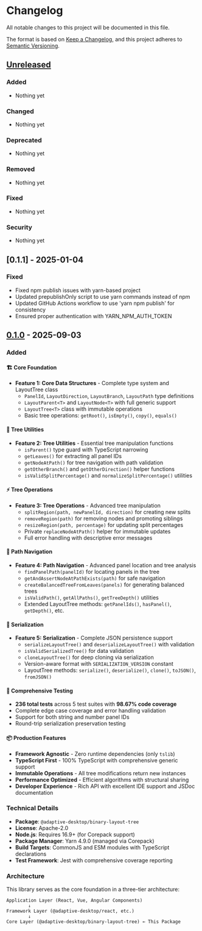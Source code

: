 # Changelog

All notable changes to this project will be documented in this file.

The format is based on [Keep a Changelog](https://keepachangelog.com/en/1.0.0/),
and this project adheres to [Semantic Versioning](https://semver.org/spec/v2.0.0.html).

## [Unreleased]

### Added
- Nothing yet

### Changed
- Nothing yet

### Deprecated
- Nothing yet

### Removed
- Nothing yet

### Fixed
- Nothing yet

### Security
- Nothing yet

## [0.1.1] - 2025-01-04

### Fixed
- Fixed npm publish issues with yarn-based project
- Updated prepublishOnly script to use yarn commands instead of npm
- Updated GitHub Actions workflow to use 'yarn npm publish' for consistency
- Ensured proper authentication with YARN_NPM_AUTH_TOKEN

## [0.1.0] - 2025-09-03

### Added

#### 🏗️ Core Foundation
- **Feature 1: Core Data Structures** - Complete type system and LayoutTree class
  - `PanelId`, `LayoutDirection`, `LayoutBranch`, `LayoutPath` type definitions
  - `LayoutParent<T>` and `LayoutNode<T>` with full generic support
  - `LayoutTree<T>` class with immutable operations
  - Basic tree operations: `getRoot()`, `isEmpty()`, `copy()`, `equals()`

#### 🔧 Tree Utilities
- **Feature 2: Tree Utilities** - Essential tree manipulation functions
  - `isParent()` type guard with TypeScript narrowing
  - `getLeaves()` for extracting all panel IDs
  - `getNodeAtPath()` for tree navigation with path validation
  - `getOtherBranch()` and `getOtherDirection()` helper functions
  - `isValidSplitPercentage()` and `normalizeSplitPercentage()` utilities

#### ⚡ Tree Operations
- **Feature 3: Tree Operations** - Advanced tree manipulation
  - `splitRegion(path, newPanelId, direction)` for creating new splits
  - `removeRegion(path)` for removing nodes and promoting siblings
  - `resizeRegion(path, percentage)` for updating split percentages
  - Private `replaceNodeAtPath()` helper for immutable updates
  - Full error handling with descriptive error messages

#### 🧭 Path Navigation
- **Feature 4: Path Navigation** - Advanced panel location and tree analysis
  - `findPanelPath(panelId)` for locating panels in the tree
  - `getAndAssertNodeAtPathExists(path)` for safe navigation
  - `createBalancedTreeFromLeaves(panels)` for generating balanced trees
  - `isValidPath()`, `getAllPaths()`, `getTreeDepth()` utilities
  - Extended LayoutTree methods: `getPanelIds()`, `hasPanel()`, `getDepth()`, etc.

#### 💾 Serialization
- **Feature 5: Serialization** - Complete JSON persistence support
  - `serializeLayoutTree()` and `deserializeLayoutTree()` with validation
  - `isValidSerializedTree()` for data validation
  - `cloneLayoutTree()` for deep cloning via serialization
  - Version-aware format with `SERIALIZATION_VERSION` constant
  - LayoutTree methods: `serialize()`, `deserialize()`, `clone()`, `toJSON()`, `fromJSON()`

#### 🧪 Comprehensive Testing
- **236 total tests** across 5 test suites with **98.67% code coverage**
- Complete edge case coverage and error handling validation
- Support for both string and number panel IDs
- Round-trip serialization preservation testing

#### 📦 Production Features
- **Framework Agnostic** - Zero runtime dependencies (only `tslib`)
- **TypeScript First** - 100% TypeScript with comprehensive generic support
- **Immutable Operations** - All tree modifications return new instances
- **Performance Optimized** - Efficient algorithms with structural sharing
- **Developer Experience** - Rich API with excellent IDE support and JSDoc documentation

### Technical Details

- **Package**: `@adaptive-desktop/binary-layout-tree`
- **License**: Apache-2.0
- **Node.js**: Requires 16.9+ (for Corepack support)
- **Package Manager**: Yarn 4.9.0 (managed via Corepack)
- **Build Targets**: CommonJS and ESM modules with TypeScript declarations
- **Test Framework**: Jest with comprehensive coverage reporting

### Architecture

This library serves as the core foundation in a three-tier architecture:

```
Application Layer (React, Vue, Angular Components)
        ↓
Framework Layer (@adaptive-desktop/react, etc.)
        ↓
Core Layer (@adaptive-desktop/binary-layout-tree) ← This Package
```

[Unreleased]: https://github.com/adaptive-desktop/binary-layout-tree/compare/v0.1.0...HEAD
[0.1.0]: https://github.com/adaptive-desktop/binary-layout-tree/releases/tag/v0.1.0
